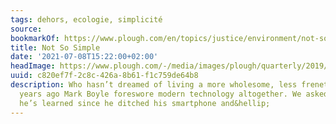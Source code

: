 ```yaml
---
tags: dehors, ecologie, simplicité
source:
bookmarkOf: https://www.plough.com/en/topics/justice/environment/not-so-simple
title: Not So Simple
date: '2021-07-08T15:22:00+02:00'
headImage: https://www.plough.com/-/media/images/plough/quarterly/2019/21summercapitalism/21boyle/q21boyle268social.jpg?la=en
uuid: c820ef7f-2c8c-426a-8b61-f1c759de64b8
description: Who hasn’t dreamed of living a more wholesome, less frenetic life? Two
  years ago Mark Boyle foreswore modern technology altogether. We asked him what’s
  he’s learned since he ditched his smartphone and&hellip;
---
```


